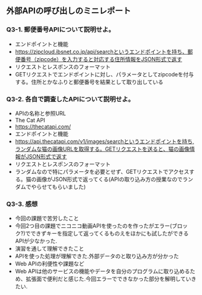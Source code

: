 ## 外部APIの呼び出しのミニレポート
### Q3-1. 郵便番号APIについて説明せよ。
* エンドポイントと機能
* https://zipcloud.ibsnet.co.jp/api/searchというエンドポイントを持ち、郵便番号（zipcode）を入力すると対応する住所情報をJSON形式で返す
* リクエストとレスポンスのフォーマット
* GETリクエストでエンドポイントに対し、パラメータとしてzipcodeを付与する。住所とかなふりと郵便番号を結果として取り出している
### Q3-2. 各自で調査したAPIについて説明せよ。
* APIの名称と参照URL
* The Cat API
* https://thecatapi.com/
* エンドポイントと機能
* https://api.thecatapi.com/v1/images/searchというエンドポイントを持ち,ランダムな猫の画像URLを取得する。GETリクエストを送ると、猫の画像情報がJSON形式で返す
* リクエストとレスポンスのフォーマット
* ランダムなので特にパラメータを必要とせず、GETリクエストでアクセスする。猫の画像がJSON形式で返ってくる(APIの取り込み方の授業なのでランダムでやらせてもらいました)
### Q3-3. 感想
* 今回の課題で苦労したこと
* 今回2つ目の課題でニコニコ動画APIを使ったのを作ったがエラー(ブロック?)でできずキーを指定して返ってくるものえをほかにも試したができるAPIが少なかった.
* 演習を通して理解できたこと
* APIを使った処理が理解できた.外部データのと取り込み方が分かった
* Web APIの利便性や課題など
* Web APIは他のサービスの機能やデータを自分のプログラムに取り込めるため、拡張面で便利だと感じた.今回エラーでできなかった部分を解明していきたい.
